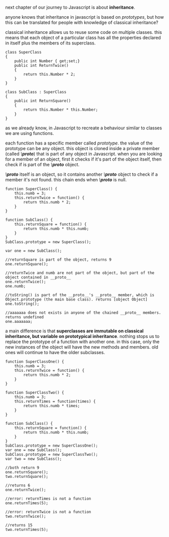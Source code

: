 next chapter of our journey to Javascript is about **inheritance**.

anyone knows that inheritance in javascript is based on *prototypes*, but how this can be translated for people with knowledge of classical inheritance?

classical inheritance allows us to reuse some code on multiple classes. this means that each object of a particular class has all the properties declared in itself plus the members of its superclass.

    class SuperClass
    {
        public int Number { get;set;}
        public int ReturnTwice()
        {
            return this.Number * 2;
        }
    }

    class SubClass : SuperClass
    {
        public int ReturnSquare()
        {
            return this.Number * this.Number;
        }
    }

as we already know, in Javascript to recreate a behaviour similar to classes we are using functions.

each function has a specific member called *prototype*. the value of the prototype can be any object. this object is cloned inside a private member (called *\\___proto___*) that is part of any object in Javascript. when you are looking for a member of an object, first it checks if it's part of the object itself, then check if is part of the *\\___proto___* object.

*\\___proto___* itself is an object, so it contains another *\\___proto___* object to check if a member it's not found. this chain ends when *\\___proto___* is null.

    function SuperClass() {
        this.numb = 3;
        this.returnTwice = function() {
            return this.numb * 2;
        }
    }

    function SubClass() {
        this.returnSquare = function() {
            return this.numb * this.numb;
        }
    }
    SubClass.prototype = new SuperClass();

    var one = new SubClass();

    //returnSquare is part of the object, returns 9
    one.returnSquare();

    //returnTwice and numb are not part of the object, but part of the object contained in __proto__
    one.returnTwice();
    one.numb;

    //toString() is part of the __proto__'s __proto__ member, which is Object.prototype (the main base class). returns [object Object]
    one.toString();

    //aaaaaaa does not exists in anyone of the chained __proto__ members. returns undefined
    one.aaaaaaa;

a main difference is that **superclasses are immutable on classical inheritance, but variable on prototypical inheritance**. nothing stops us to replace the prototype of a function with another one. in this case, only the new instances of the object will have the new methods and members. old ones will continue to have the older subclasses.

    function SuperClassOne() {
        this.numb = 3;
        this.returnTwice = function() {
            return this.numb * 2;
        }
    }

    function SuperClassTwo() {
        this.numb = 3;
        this.returnTimes = function(times) {
            return this.numb * times;
        }
    }

    function SubClass() {
        this.returnSquare = function() {
            return this.numb * this.numb;
        }
    }
    SubClass.prototype = new SuperClassOne();
    var one = new SubClass();
    SubClass.prototype = new SuperClassTwo();
    var two = new SubClass();

    //both return 9
    one.returnSquare();
    two.returnSquare();

    //returns 6
    one.returnTwice();  

    //error: returnTimes is not a function
    one.returnTimes(5);

    //error: returnTwice is not a function
    two.returnTwice();  

    //returns 15
    two.returnTimes(5); 


